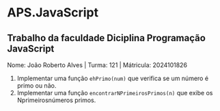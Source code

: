 # APS.JavaScript
## Trabalho da faculdade Diciplina Programação JavaScript

Nome: João Roberto Alves | Turma: 121 | Mátricula: 2024101826
1. Implementar uma função `ehPrimo(num)` que verifica se um número é primo ou não.
2. Implementar uma função `encontrarNPrimeirosPrimos(n)` que exibe os Nprimeirosnúmeros
primos.
